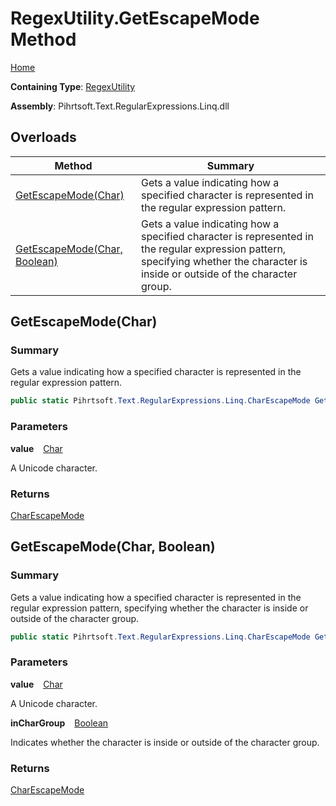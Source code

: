 # RegexUtility\.GetEscapeMode Method

[Home](../../../../../../README.md)

**Containing Type**: [RegexUtility](../README.md)

**Assembly**: Pihrtsoft\.Text\.RegularExpressions\.Linq\.dll

## Overloads

| Method | Summary |
| ------ | ------- |
| [GetEscapeMode(Char)](#Pihrtsoft_Text_RegularExpressions_Linq_RegexUtility_GetEscapeMode_System_Char_) | Gets a value indicating how a specified character is represented in the regular expression pattern\. |
| [GetEscapeMode(Char, Boolean)](#Pihrtsoft_Text_RegularExpressions_Linq_RegexUtility_GetEscapeMode_System_Char_System_Boolean_) | Gets a value indicating how a specified character is represented in the regular expression pattern, specifying whether the character is inside or outside of the character group\. |

## GetEscapeMode\(Char\) <a name="Pihrtsoft_Text_RegularExpressions_Linq_RegexUtility_GetEscapeMode_System_Char_"></a>

### Summary

Gets a value indicating how a specified character is represented in the regular expression pattern\.

```csharp
public static Pihrtsoft.Text.RegularExpressions.Linq.CharEscapeMode GetEscapeMode(char value)
```

### Parameters

**value** &ensp; [Char](https://docs.microsoft.com/en-us/dotnet/api/system.char)

A Unicode character\.

### Returns

[CharEscapeMode](../../CharEscapeMode/README.md)

## GetEscapeMode\(Char, Boolean\) <a name="Pihrtsoft_Text_RegularExpressions_Linq_RegexUtility_GetEscapeMode_System_Char_System_Boolean_"></a>

### Summary

Gets a value indicating how a specified character is represented in the regular expression pattern, specifying whether the character is inside or outside of the character group\.

```csharp
public static Pihrtsoft.Text.RegularExpressions.Linq.CharEscapeMode GetEscapeMode(char value, bool inCharGroup)
```

### Parameters

**value** &ensp; [Char](https://docs.microsoft.com/en-us/dotnet/api/system.char)

A Unicode character\.

**inCharGroup** &ensp; [Boolean](https://docs.microsoft.com/en-us/dotnet/api/system.boolean)

Indicates whether the character is inside or outside of the character group\.

### Returns

[CharEscapeMode](../../CharEscapeMode/README.md)

